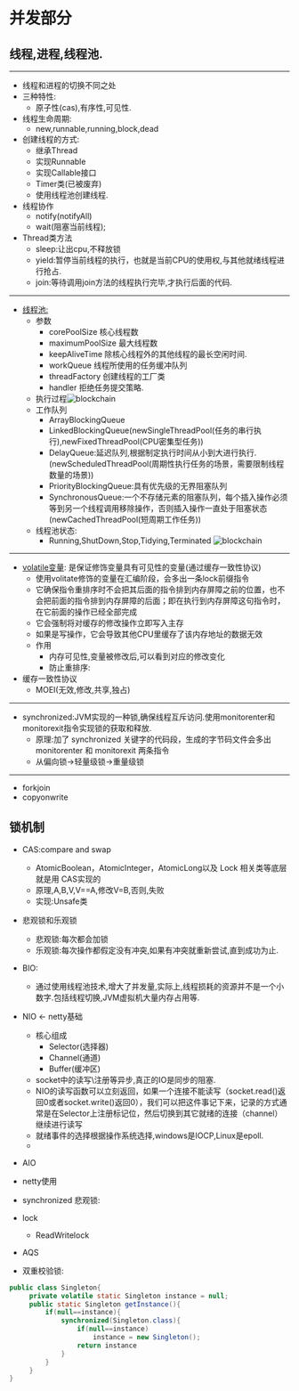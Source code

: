 # 并发部分
## 线程,进程,线程池.
---
   - 线程和进程的切换不同之处
   - 三种特性:
      - 原子性(cas),有序性,可见性.
   - 线程生命周期:
      - new,runnable,running,block,dead
   - 创建线程的方式:
      - 继承Thread
      - 实现Runnable
      - 实现Callable接口
      - Timer类(已被废弃)
      - 使用线程池创建线程.
   - 线程协作
      - notify(notifyAll)
      - wait(阻塞当前线程);
   - Thread类方法
      - sleep:让出cpu,不释放锁
      - yield:暂停当前线程的执行，也就是当前CPU的使用权,与其他就绪线程进行抢占.
      - join:等待调用join方法的线程执行完毕,才执行后面的代码.
---
   - [线程池:](https://juejin.cn/post/6844903889678893063)
      - 参数
         - corePoolSize 核心线程数
         - maximumPoolSize 最大线程数
         - keepAliveTime 除核心线程外的其他线程的最长空闲时间.
         - workQueue 线程所使用的任务缓冲队列
         - threadFactory 创建线程的工厂类
         - handler 拒绝任务提交策略.
      - 执行过程![blockchain](https://pic3.zhimg.com/v2-c23632eaad124bfa28de11c37e794736_r.jpg)
      - 工作队列
         - ArrayBlockingQueue
         - LinkedBlockingQueue(newSingleThreadPool(任务的串行执行),newFixedThreadPool(CPU密集型任务))
         - DelayQueue:延迟队列,根据制定执行时间从小到大进行执行.(newScheduledThreadPool(周期性执行任务的场景，需要限制线程数量的场景))
         - PriorityBlockingQueue:具有优先级的无界阻塞队列
         - SynchronousQueue:一个不存储元素的阻塞队列，每个插入操作必须等到另一个线程调用移除操作，否则插入操作一直处于阻塞状态(newCachedThreadPool(短周期工作任务))
      - 线程池状态:
         - Running,ShutDown,Stop,Tidying,Terminated
         ![blockchain](https://pic2.zhimg.com/v2-b5783bcc607e99e365c16f791c4dfedd_b.jpg)
---
   - [volatile变量](https://www.cnblogs.com/wangwudi/p/12303772.html): 是保证修饰变量具有可见性的变量(通过缓存一致性协议)
      - 使用volitate修饰的变量在汇编阶段，会多出一条lock前缀指令
      - 它确保指令重排序时不会把其后面的指令排到内存屏障之前的位置，也不会把前面的指令排到内存屏障的后面；即在执行到内存屏障这句指令时，在它前面的操作已经全部完成
      - 它会强制将对缓存的修改操作立即写入主存
      - 如果是写操作，它会导致其他CPU里缓存了该内存地址的数据无效
      - 作用
         - 内存可见性,变量被修改后,可以看到对应的修改变化
         - 防止重排序:
   - 缓存一致性协议
      - MOEI(无效,修改,共享,独占)
---
   - synchronized:JVM实现的一种锁,确保线程互斥访问.使用monitorenter和monitorexit指令实现锁的获取和释放.
      - 原理:加了 synchronized 关键字的代码段，生成的字节码文件会多出 monitorenter 和 monitorexit 两条指令
      - 从偏向锁->轻量级锁->重量级锁
---
   - forkjoin
   - copyonwrite
## 锁机制
   - CAS:compare and swap
      - AtomicBoolean，AtomicInteger，AtomicLong以及 Lock 相关类等底层就是用 CAS实现的
      - 原理,A,B,V,V==A,修改V=B,否则,失败
      - 实现:Unsafe类
   - 悲观锁和乐观锁
      - 悲观锁:每次都会加锁
      - 乐观锁:每次操作都假定没有冲突,如果有冲突就重新尝试,直到成功为止.
   - BIO:
      - 通过使用线程池技术,增大了并发量,实际上,线程损耗的资源并不是一个小数字.包括线程切换,JVM虚拟机大量内存占用等.
   - NIO <- netty基础
      - 核心组成
         - Selector(选择器)
         - Channel(通道)
         - Buffer(缓冲区)
      - socket中的读写\注册等异步,真正的IO是同步的阻塞.
      - NIO的读写函数可以立刻返回，如果一个连接不能读写（socket.read()返回0或者socket.write()返回0），我们可以把这件事记下来，记录的方式通常是在Selector上注册标记位，然后切换到其它就绪的连接（channel）继续进行读写
      - 就绪事件的选择根据操作系统选择,windows是IOCP,Linux是epoll.
      - 
   - AIO
   - netty使用
   - synchronized 悲观锁:
   - lock 
      - ReadWritelock
  
   - AQS
   - 双重校验锁:
   ``` java
   public class Singleton{
        private volatile static Singleton instance = null;   
        public static Singleton getInstance(){
            if(null==instance){
                synchronized(Singleton.class){
                    if(null==instance)
                        instance = new Singleton();
                    return instance
                }
            }
        }
   }
   ```